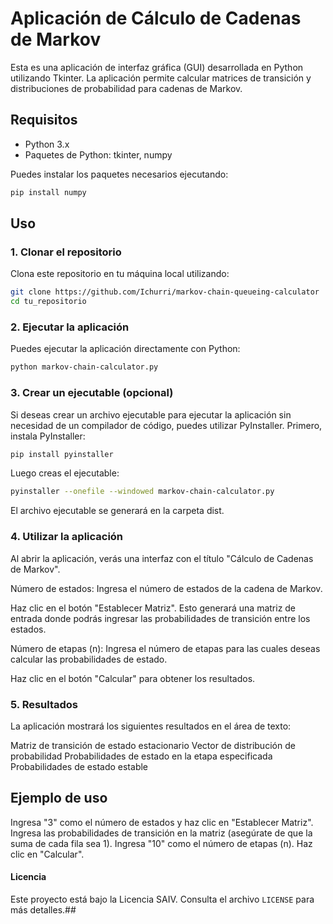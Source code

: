 # Aplicación de Cálculo de Cadenas de Markov

Esta es una aplicación de interfaz gráfica (GUI) desarrollada en Python utilizando Tkinter. La aplicación permite calcular matrices de transición y distribuciones de probabilidad para cadenas de Markov.

## Requisitos

- Python 3.x
- Paquetes de Python: tkinter, numpy

Puedes instalar los paquetes necesarios ejecutando:
```sh
pip install numpy
```

## Uso

### 1. Clonar el repositorio
Clona este repositorio en tu máquina local utilizando:

```sh
git clone https://github.com/Ichurri/markov-chain-queueing-calculator
cd tu_repositorio
```
### 2. Ejecutar la aplicación
Puedes ejecutar la aplicación directamente con Python:

```sh
python markov-chain-calculator.py
```
### 3. Crear un ejecutable (opcional)
Si deseas crear un archivo ejecutable para ejecutar la aplicación sin necesidad de un compilador de código, puedes utilizar PyInstaller. Primero, instala PyInstaller:

```sh
pip install pyinstaller
```
Luego creas el ejecutable:

```sh
pyinstaller --onefile --windowed markov-chain-calculator.py
```

El archivo ejecutable se generará en la carpeta dist.

### 4. Utilizar la aplicación
Al abrir la aplicación, verás una interfaz con el título "Cálculo de Cadenas de Markov".

Número de estados: Ingresa el número de estados de la cadena de Markov.

Haz clic en el botón "Establecer Matriz". Esto generará una matriz de entrada donde podrás ingresar las probabilidades de transición entre los estados.

Número de etapas (n): Ingresa el número de etapas para las cuales deseas calcular las probabilidades de estado.

Haz clic en el botón "Calcular" para obtener los resultados.

### 5. Resultados
La aplicación mostrará los siguientes resultados en el área de texto:

Matriz de transición de estado estacionario
Vector de distribución de probabilidad
Probabilidades de estado en la etapa especificada
Probabilidades de estado estable

## Ejemplo de uso
Ingresa "3" como el número de estados y haz clic en "Establecer Matriz".
Ingresa las probabilidades de transición en la matriz (asegúrate de que la suma de cada fila sea 1).
Ingresa "10" como el número de etapas (n).
Haz clic en "Calcular".

#### Licencia
Este proyecto está bajo la Licencia SAIV. Consulta el archivo `LICENSE` para más detalles.##
